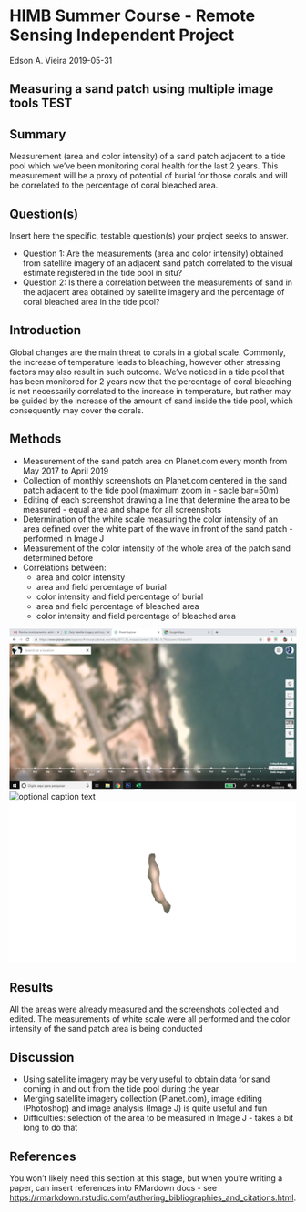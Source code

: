HIMB Summer Course - Remote Sensing Independent Project
================
Edson A. Vieira
2019-05-31

## Measuring a sand patch using multiple image tools TEST

## Summary

Measurement (area and color intensity) of a sand patch adjacent to a
tide pool which we’ve been monitoring coral health for the last 2 years.
This measurement will be a proxy of potential of burial for those corals
and will be correlated to the percentage of coral bleached area.

## Question(s)

Insert here the specific, testable question(s) your project seeks to
answer.

  - Question 1: Are the measurements (area and color intensity) obtained
    from satellite imagery of an adjacent sand patch correlated to the
    visual estimate registered in the tide pool in situ?
  - Question 2: Is there a correlation between the measurements of sand
    in the adjacent area obtained by satellite imagery and the
    percentage of coral bleached area in the tide pool?

## Introduction

Global changes are the main threat to corals in a global scale.
Commonly, the increase of temperature leads to bleaching, however other
stressing factors may also result in such outcome. We’ve noticed in a
tide pool that has been monitored for 2 years now that the percentage of
coral bleaching is not necessarily correlated to the increase in
temperature, but rather may be guided by the increase of the amount of
sand inside the tide pool, which consequently may cover the corals.

## Methods

  - Measurement of the sand patch area on Planet.com every month from
    May 2017 to April 2019
  - Collection of monthly screenshots on Planet.com centered in the sand
    patch adjacent to the tide pool (maximum zoom in - sacle bar=50m)
  - Editing of each screenshot drawing a line that determine the area to
    be measured - equal area and shape for all screenshots
  - Determination of the white scale measuring the color intensity of an
    area defined over the white part of the wave in front of the sand
    patch - performed in Image J
  - Measurement of the color intensity of the whole area of the patch
    sand determined before
  - Correlations between:
      - area and color intensity
      - area and field percentage of burial
      - color intensity and field percentage of burial
      - area and field percentage of bleached area
      - color intensity and field percentage of bleached area

![optional caption text](Images/2017_05.PNG) ![optional caption
text](Images/2017_05p.png) ![optional caption text](Images/2017_05c.png)

## Results

All the areas were already measured and the screenshots collected and
edited. The measurements of white scale were all performed and the color
intensity of the sand patch area is being conducted

## Discussion

  - Using satellite imagery may be very useful to obtain data for sand
    coming in and out from the tide pool during the year
  - Merging satellite imagery collection (Planet.com), image editing
    (Photoshop) and image analysis (Image J) is quite useful and fun
  - Difficulties: selection of the area to be measured in Image J -
    takes a bit long to do that

## References

You won’t likely need this section at this stage, but when you’re
writing a paper, can insert references into RMardown docs - see
<https://rmarkdown.rstudio.com/authoring_bibliographies_and_citations.html>.

